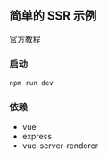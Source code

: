 ## 简单的 SSR 示例

[官方教程](https://ssr.vuejs.org/zh/guide/#%E6%B8%B2%E6%9F%93%E4%B8%80%E4%B8%AA-vue-%E5%AE%9E%E4%BE%8B)

### 启动
```
npm run dev
```

### 依赖
* vue
* express
* vue-server-renderer
